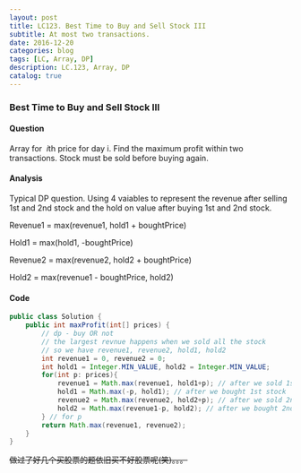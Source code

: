 ```yaml
---
layout: post
title: LC123. Best Time to Buy and Sell Stock III
subtitle: At most two transactions.
date: 2016-12-20
categories: blog
tags: [LC, Array, DP]
description: LC.123, Array, DP
catalog: true
---
```


### Best Time to Buy and Sell Stock III

#### Question

Array for  *i*th price for day i. Find the maximum profit within two transactions. Stock must be sold before buying again.

#### Analysis

Typical DP question. Using 4 vaiables to represent the revenue after selling 1st and 2nd stock and the hold on value after buying 1st and 2nd stock. 

Revenue1 = max(revenue1, hold1 + boughtPrice)

Hold1 = max(hold1, -boughtPrice) 

Revenue2 = max(revenue2, hold2 + boughtPrice)

Hold2 = max(revenue1 - boughtPrice, hold2)

#### Code

```java
public class Solution {
    public int maxProfit(int[] prices) {
        // dp - buy OR not
        // the largest revnue happens when we sold all the stock
        // so we have revenue1, revenue2, hold1, hold2
        int revenue1 = 0, revenue2 = 0;
        int hold1 = Integer.MIN_VALUE, hold2 = Integer.MIN_VALUE;
        for(int p: prices){
            revenue1 = Math.max(revenue1, hold1+p); // after we sold 1st stock
            hold1 = Math.max(-p, hold1); // after we bought 1st stock
            revenue2 = Math.max(revenue2, hold2+p); // after we sold 2nd stock
            hold2 = Math.max(revenue1-p, hold2); // after we bought 2nd stock
        } // for p
        return Math.max(revenue1, revenue2);
    }
}
```

~~做过了好几个买股票的题依旧买不好股票呢(笑)。。。~~